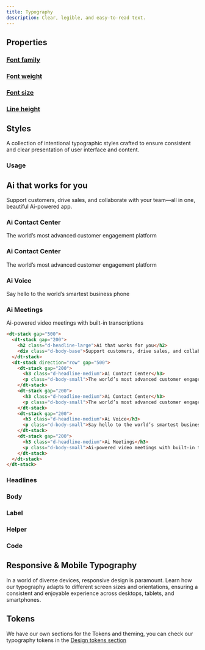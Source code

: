 ```yaml
---
title: Typography
description: Clear, legible, and easy-to-read text.
---
```


## Properties

### [Font family](../../utilities/typography/font-family.md)

<dt-stack direction="row" gap="500">
<svg-loader name="roboto" />
<svg-loader name="appleSF" />
<svg-loader name="windows" />
<svg-loader name="linux" />
</dt-stack>

### [Font weight](../../utilities/typography/font-weight.md)

<dt-stack direction="row" gap="500">
<svg-loader name="light" />
<svg-loader name="regular" />
<svg-loader name="medium" />
<svg-loader name="bold" />
</dt-stack>

### [Font size](../../utilities/typography/font-size.md)

<dt-stack direction="row" gap="500">
<svg-loader name="d-fs-100" />
<svg-loader name="d-fs-200" />
<svg-loader name="d-fs-300" />
<svg-loader name="d-fs-400" />
<svg-loader name="d-fs-500" />
</dt-stack>

### [Line height](../../utilities/typography/font-family.md)

<dt-stack direction="column" gap="500">
<dt-stack direction="row" gap="500">
<svg-loader name="d-lh-100" />
<svg-loader name="d-lh-200" />
<svg-loader name="d-lh-300" />
</dt-stack>
<dt-stack direction="row" gap="500">
<svg-loader name="d-lh-400" />
<svg-loader name="d-lh-500" />
<svg-loader name="d-lh-600" />
</dt-stack>
</dt-stack>

## Styles

A collection of intentional typographic styles crafted to ensure consistent and clear presentation of user interface and content.

### Usage

<code-well-header class="d-pb32">
  <div class="d-w100p">
    <dt-stack gap="500">
      <dt-stack gap="200">
        <h2 class="d-headline-large">Ai that works for you</h2>
        <div class="d-body-base">Support customers, drive sales, and collaborate with your team—all in one, beautiful Ai-powered app.</div>
      </dt-stack>
      <dt-stack direction="row" gap="500">
        <dt-stack gap="200">
          <h3 class="d-headline-medium">Ai Contact Center</h3>
          <p class="d-body-small">The world’s most advanced customer engagement platform</p>
        </dt-stack>
        <dt-stack gap="200">
          <h3 class="d-headline-medium">Ai Contact Center</h3>
          <p class="d-body-small">The world’s most advanced customer engagement platform</p>
        </dt-stack>
        <dt-stack gap="200">
          <h3 class="d-headline-medium">Ai Voice</h3>
          <p class="d-body-small">Say hello to the world’s smartest business phone</p>
        </dt-stack>
        <dt-stack gap="200">
          <h3 class="d-headline-medium">Ai Meetings</h3>
          <p class="d-body-small">Ai-powered video meetings with built-in transcriptions</p>
        </dt-stack>
      </dt-stack>
    </dt-stack>
  </div>
</code-well-header>

```html
<dt-stack gap="500">
  <dt-stack gap="200">
    <h2 class="d-headline-large">Ai that works for you</h2>
    <div class="d-body-base">Support customers, drive sales, and collaborate with your team—all in one, beautiful Ai-powered app.</div>
  </dt-stack>
  <dt-stack direction="row" gap="500">
    <dt-stack gap="200">
      <h3 class="d-headline-medium">Ai Contact Center</h3>
      <p class="d-body-small">The world’s most advanced customer engagement platform</p>
    </dt-stack>
    <dt-stack gap="200">
      <h3 class="d-headline-medium">Ai Contact Center</h3>
      <p class="d-body-small">The world’s most advanced customer engagement platform</p>
    </dt-stack>
    <dt-stack gap="200">
      <h3 class="d-headline-medium">Ai Voice</h3>
      <p class="d-body-small">Say hello to the world’s smartest business phone system</p>
    </dt-stack>
    <dt-stack gap="200">
      <h3 class="d-headline-medium">Ai Meetings</h3>
      <p class="d-body-small">Ai-powered video meetings with built-in transcriptions</p>
    </dt-stack>
  </dt-stack>
</dt-stack>
```

### Headlines

<code-well-header class="d-d-flex d-jc-center d-fd-column d-p24 d-bgc-secondary d-w100p d-hmn102" custom>
  <div class="d-d-grid d-gg16 d-ai-center" style="grid-template-columns: 25rem 1fr">
    <template v-for="{ var: varName } in typographyStylesHeadlines">
      <div>
        <span class="d-code-small d-fc-purple-400">{{ varName }}</span>
        <copy-button :text="varName" aria-label="copy class" class="d-d-inline" />
      </div>
      <div><p :class="varName">{{ example }}</p></div>
    </template>
  </div>
</code-well-header>

### Body

<code-well-header class="d-d-flex d-jc-center d-fd-column d-p24 d-bgc-secondary d-w100p d-hmn102" custom>
  <div class="d-d-grid d-gg16 d-ai-center" style="grid-template-columns: 25rem 1fr">
    <template v-for="{ var: varName } in typographyStylesBody">
      <div>
        <span class="d-code-small d-fc-purple-400">{{ varName }}</span>
        <copy-button :text="varName" aria-label="copy class" class="d-d-inline" />
      </div>
      <div><p :class="varName">{{ example }}</p></div>
    </template>
  </div>
</code-well-header>

### Label

<code-well-header class="d-d-flex d-jc-center d-fd-column d-p24 d-bgc-secondary d-w100p d-hmn102" custom>
  <div class="d-d-grid d-gg16 d-ai-center" style="grid-template-columns: 25rem 1fr">
    <template v-for="{ var: varName } in typographyStylesLabel">
      <div>
        <span class="d-code-small d-fc-purple-400">{{ varName }}</span>
        <copy-button :text="varName" aria-label="copy class" class="d-d-inline" />
      </div>
      <div><p :class="varName">{{ example }}</p></div>
    </template>
  </div>
</code-well-header>

### Helper

<code-well-header class="d-d-flex d-jc-center d-fd-column d-p24 d-bgc-secondary d-w100p d-hmn102" custom>
  <div class="d-d-grid d-gg16 d-ai-center" style="grid-template-columns: 25rem 1fr">
    <template v-for="{ var: varName } in typographyStylesHelper">
      <div>
        <span class="d-code-small d-fc-purple-400">{{ varName }}</span>
        <copy-button :text="varName" aria-label="copy class" class="d-d-inline" />
      </div>
      <div><p :class="varName">{{ example }}</p></div>
    </template>
  </div>
</code-well-header>

### Code

<code-well-header class="d-d-flex d-jc-center d-fd-column d-p24 d-bgc-secondary d-w100p d-hmn102" custom>
  <div class="d-d-grid d-gg16 d-ai-center" style="grid-template-columns: 25rem 1fr">
    <template v-for="{ var: varName } in typographyStylesCode">
      <div>
        <span class="d-code-small d-fc-purple-400">{{ varName }}</span>
        <copy-button :text="varName" aria-label="copy class" class="d-d-inline" />
      </div>
      <div><p :class="varName">{{ example }}</p></div>
    </template>
  </div>
</code-well-header>

## Responsive & Mobile Typography

In a world of diverse devices, responsive design is paramount. Learn how our typography adapts to different screen sizes and orientations, ensuring a consistent and enjoyable experience across desktops, tablets, and smartphones.

## Tokens

We have our own sections for the Tokens and theming, you can check our typography tokens in the [Design tokens section](tokens.md)

<script setup>
import { typographyStyles, fontSize, lineHeight } from '@data/type.json';
import CopyButton from '@baseComponents/CopyButton.vue';
import SvgLoader from '@baseComponents/SvgLoader.vue';

const typographyStylesHeadlines = typographyStyles.filter(type => type.var.startsWith("d-headline"));
const typographyStylesBody = typographyStyles.filter(type => type.var.startsWith("d-body"));
const typographyStylesLabel = typographyStyles.filter(type => type.var.startsWith("d-label"));
const typographyStylesHelper = typographyStyles.filter(type => type.var.startsWith("d-helper"));
const typographyStylesCode = typographyStyles.filter(type => type.var.startsWith("d-code"));

const example = "The quick brown fox jumps over the lazy dog."

const fontSizeValues = fontSize.product.reduce((accum, curr) => {
  accum.push(`d-fs-${curr.stop}`);
  return accum;
}, []);
fontSizeValues.push('d-headline36', 'd-headline48', 'd-headline54');

const lineHeightValues = lineHeight.reduce((accum, curr) => {
  if (curr.class.startsWith('-') && !curr.class.endsWith('unset')) {
    accum.push(`d-lh${curr.class}`);
  }
  return accum;
}, []);

const exampleAi = "Ai that works for you."

</script>
